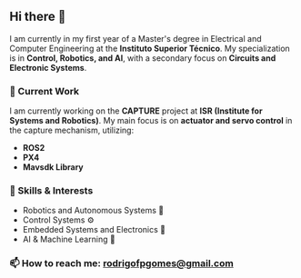 ## Hi there 👋

I am currently in my first year of a Master's degree in Electrical and Computer Engineering at the **Instituto Superior Técnico**. My specialization is in **Control, Robotics, and AI**, with a secondary focus on **Circuits and Electronic Systems**.

### 🚀 Current Work
I am currently working on the **CAPTURE** project at **ISR (Institute for Systems and Robotics)**. My main focus is on **actuator and servo control** in the capture mechanism, utilizing:
- **ROS2**
- **PX4**
- **Mavsdk Library**

### 🔧 Skills & Interests
- Robotics and Autonomous Systems 🤖
- Control Systems ⚙️
- Embedded Systems and Electronics 🔋
- AI & Machine Learning 🧠

### 📫 How to reach me: rodrigofpgomes@gmail.com
